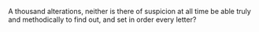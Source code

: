 A thousand alterations, neither is there of suspicion at all time be able truly and methodically to find out, and set in order every letter?
